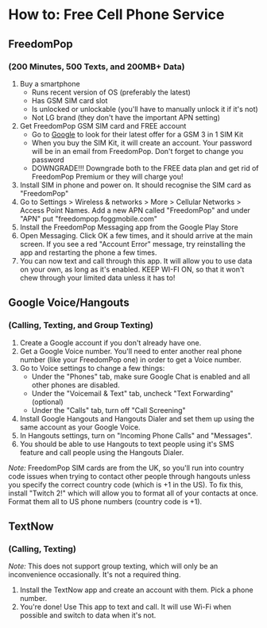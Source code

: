 # How to: Free Cell Phone Service

## FreedomPop
### (200 Minutes, 500 Texts, and 200MB+ Data)

1. Buy a smartphone
	* Runs recent version of OS (preferably the latest)
	* Has GSM SIM card slot
	* Is unlocked or unlockable (you'll have to manually unlock it if it's not)
	* Not LG brand (they don't have the important APN setting)
2. Get FreedomPop GSM SIM card and FREE account
	* Go to [Google](https://www.google.com/search?q=Freedompop+Global+GSM+3-in-1+SIM+Kit&rlz=1CAHPZY_enUS596US599&oq=Freedompop+Global+GSM+3-in-1+SIM+Kit&aqs=chrome..69i57j69i60l3&sourceid=chrome&es_sm=0&ie=UTF-8) to look for their latest offer for a GSM 3 in 1 SIM Kit
	* When you buy the SIM Kit, it will create an account. Your password will be in an email from FreedomPop. Don't forget to change you password
	* DOWNGRADE!!! Downgrade both to the FREE data plan and get rid of FreedomPop Premium or they will charge you!
3. Install SIM in phone and power on. It should recognise the SIM card as "FreedomPop"
4. Go to Settings > Wireless & networks > More > Cellular Networks > Access Point Names. Add a new APN called "FreedomPop" and under "APN" put "freedompop.foggmobile.com"
5. Install the FreedomPop Messaging app from the Google Play Store
6. Open Messaging. Click OK a few times, and it should arrive at the main screen. If you see a red "Account Error" message, try reinstalling the app and restarting the phone a few times.
7. You can now text and call through this app. It will allow you to use data on your own, as long as it's enabled. KEEP WI-FI ON, so that it won't chew through your limited data unless it has to!

## Google Voice/Hangouts
### (Calling, Texting, and Group Texting)

1. Create a Google account if you don't already have one.
2. Get a Google Voice number. You'll need to enter another real phone number (like your FreedomPop one) in order to get a Voice number.
3. Go to Voice settings to change a few things:
	* Under the "Phones" tab, make sure Google Chat is enabled and all other phones are disabled.
	* Under the "Voicemail & Text" tab, uncheck "Text Forwarding" (optional)
	* Under the "Calls" tab, turn off "Call Screening"
4. Install Google Hangouts and Hangouts Dialer and set them up using the same account as your Google Voice.
5. In Hangouts settings, turn on "Incoming Phone Calls" and "Messages".
6. You should be able to use Hangouts to text people using it's SMS feature and call people using the Hangouts Dialer.

_Note:_ FreedomPop SIM cards are from the UK, so you'll run into country code issues when trying to contact other people through hangouts unless you specify the correct country code (which is +1 in the US). To fix this, install "Twitch 2!" which will allow you to format all of your contacts at once. Format them all to US phone numbers (country code is +1).

## TextNow
### (Calling, Texting)

_Note:_ This does not support group texting, which will only be an inconvenience occasionally. It's not a required thing.
1. Install the TextNow app and create an account with them. Pick a phone number.
2. You're done! Use This app to text and call. It will use Wi-Fi when possible and switch to data when it's not.
